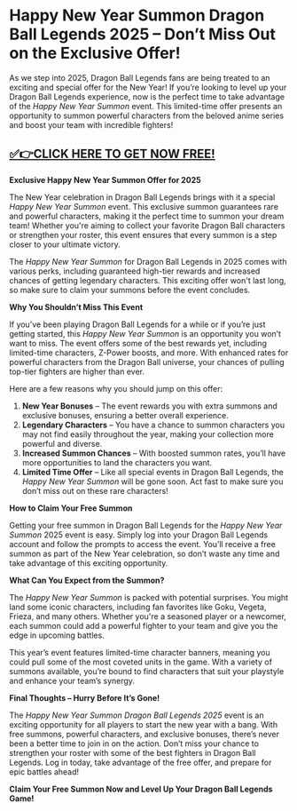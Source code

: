 # **Happy New Year Summon Dragon Ball Legends 2025 – Don’t Miss Out on the Exclusive Offer!**

As we step into 2025, Dragon Ball Legends fans are being treated to an exciting and special offer for the New Year! If you’re looking to level up your Dragon Ball Legends experience, now is the perfect time to take advantage of the *Happy New Year Summon* event. This limited-time offer presents an opportunity to summon powerful characters from the beloved anime series and boost your team with incredible fighters!

## [✅👉CLICK HERE TO GET NOW FREE!](https://besteventtoday.com/Dragon/Ball)

**Exclusive Happy New Year Summon Offer for 2025**

The New Year celebration in Dragon Ball Legends brings with it a special *Happy New Year Summon* event. This exclusive summon guarantees rare and powerful characters, making it the perfect time to summon your dream team! Whether you're aiming to collect your favorite Dragon Ball characters or strengthen your roster, this event ensures that every summon is a step closer to your ultimate victory.

The *Happy New Year Summon* for Dragon Ball Legends in 2025 comes with various perks, including guaranteed high-tier rewards and increased chances of getting legendary characters. This exciting offer won't last long, so make sure to claim your summons before the event concludes.

**Why You Shouldn’t Miss This Event**

If you’ve been playing Dragon Ball Legends for a while or if you’re just getting started, this *Happy New Year Summon* is an opportunity you won’t want to miss. The event offers some of the best rewards yet, including limited-time characters, Z-Power boosts, and more. With enhanced rates for powerful characters from the Dragon Ball universe, your chances of pulling top-tier fighters are higher than ever.

Here are a few reasons why you should jump on this offer:

1. **New Year Bonuses** – The event rewards you with extra summons and exclusive bonuses, ensuring a better overall experience.
2. **Legendary Characters** – You have a chance to summon characters you may not find easily throughout the year, making your collection more powerful and diverse.
3. **Increased Summon Chances** – With boosted summon rates, you’ll have more opportunities to land the characters you want.
4. **Limited Time Offer** – Like all special events in Dragon Ball Legends, the *Happy New Year Summon* will be gone soon. Act fast to make sure you don’t miss out on these rare characters!

**How to Claim Your Free Summon**

Getting your free summon in Dragon Ball Legends for the *Happy New Year Summon* 2025 event is easy. Simply log into your Dragon Ball Legends account and follow the prompts to access the event. You’ll receive a free summon as part of the New Year celebration, so don’t waste any time and take advantage of this exciting opportunity.

**What Can You Expect from the Summon?**

The *Happy New Year Summon* is packed with potential surprises. You might land some iconic characters, including fan favorites like Goku, Vegeta, Frieza, and many others. Whether you're a seasoned player or a newcomer, each summon could add a powerful fighter to your team and give you the edge in upcoming battles.

This year’s event features limited-time character banners, meaning you could pull some of the most coveted units in the game. With a variety of summons available, you’re bound to find characters that suit your playstyle and enhance your team’s synergy.

**Final Thoughts – Hurry Before It’s Gone!**

The *Happy New Year Summon Dragon Ball Legends 2025* event is an exciting opportunity for all players to start the new year with a bang. With free summons, powerful characters, and exclusive bonuses, there’s never been a better time to join in on the action. Don’t miss your chance to strengthen your roster with some of the best fighters in Dragon Ball Legends. Log in today, take advantage of the free offer, and prepare for epic battles ahead!

**Claim Your Free Summon Now and Level Up Your Dragon Ball Legends Game!**
